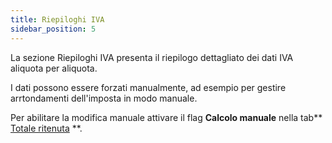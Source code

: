 ```yaml
---
title: Riepiloghi IVA
sidebar_position: 5
---
```


La sezione Riepiloghi IVA presenta il riepilogo dettagliato dei dati IVA aliquota per aliquota.

I dati possono essere forzati manualmente, ad esempio per gestire arrtondamenti dell'imposta in modo manuale. 

Per abilitare la modifica manuale attivare il flag **Calcolo manuale** nella tab** [Totale ritenuta](/docs/finance-area/professional-men/compensations-management/total-withholding-tax) **.








